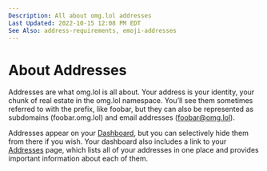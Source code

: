 ```yaml
---
Description: All about omg.lol addresses  
Last Updated: 2022-10-15 12:08 PM EDT
See Also: address-requirements, emoji-addresses
---
```


# About Addresses

Addresses are what omg.lol is all about. Your address is your identity, your chunk of real estate in the omg.lol namespace. You’ll see them sometimes referred to with the <i class="fa-solid fa-at"></i> prefix, like <i class="fa-solid fa-fw fa-at"></i>foobar, but they can also be represented as subdomains (foobar.omg.lol) and email addresses (foobar@omg.lol).

Addresses appear on your [Dashboard](/help/dashboard), but you can selectively hide them from there if you wish. Your dashboard also includes a link to your [Addresses](/addresses) page, which lists all of your addresses in one place and provides important information about each of them.
